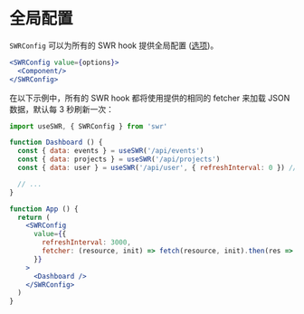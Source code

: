 # 全局配置

`SWRConfig` 可以为所有的 SWR hook 提供全局配置 ([选项](/docs/options))。

```jsx
<SWRConfig value={options}>
  <Component/>
</SWRConfig>
```

在以下示例中，所有的 SWR hook 都将使用提供的相同的 fetcher 来加载 JSON 数据，默认每 3 秒刷新一次：

```jsx
import useSWR, { SWRConfig } from 'swr'

function Dashboard () {
  const { data: events } = useSWR('/api/events')
  const { data: projects } = useSWR('/api/projects')
  const { data: user } = useSWR('/api/user', { refreshInterval: 0 }) // override

  // ...
}

function App () {
  return (
    <SWRConfig 
      value={{
        refreshInterval: 3000,
        fetcher: (resource, init) => fetch(resource, init).then(res => res.json())
      }}
    >
      <Dashboard />
    </SWRConfig>
  )
}
```
